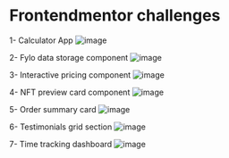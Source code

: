 # Frontendmentor challenges

1- Calculator App
![image](https://github.com/user-attachments/assets/2d9cf2ba-b699-4588-b18a-322ae397e901)

2- Fylo data storage component
![image](https://github.com/user-attachments/assets/6a97729e-7239-42ec-94c2-a60dac0efe6e)

3- Interactive pricing component
![image](https://github.com/user-attachments/assets/34e448f6-b7e0-4f75-b318-5ea2dd09f121)

4- NFT preview card component
![image](https://github.com/user-attachments/assets/85405bc3-db4b-41a2-b22a-62371de8e5dd)

5- Order summary card
![image](https://github.com/user-attachments/assets/c2f5ff7d-092b-4187-9d9d-1c725d9567a8)

6- Testimonials grid section
![image](https://github.com/user-attachments/assets/77a675ec-4041-4019-9879-68bcc7b2d41f)

7- Time tracking dashboard
![image](https://github.com/user-attachments/assets/dc219bdf-41b9-447c-acd9-bacb2c89781e)
